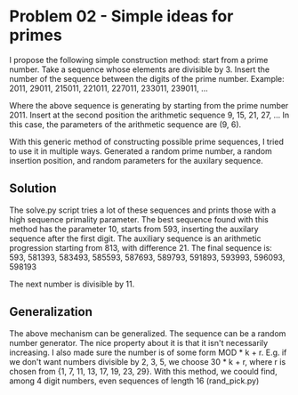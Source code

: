 # Problem 02 - Simple ideas for primes

I propose the following simple construction method: start from a prime number.
Take a sequence whose elements are divisible by 3. Insert the number of the
sequence between the digits of the prime number. Example:
    2011, 29011, 215011, 221011, 227011, 233011, 239011, ...

Where the above sequence is generating by starting from the prime number 2011.
Insert at the second position the arithmetic sequence 9, 15, 21, 27, ... In
this case, the parameters of the arithmetic sequence are (9, 6).

With this generic method of constructing possible prime sequences, I tried
to use it in multiple ways. Generated a random prime number, a random insertion
position, and random parameters for the auxilary sequence.


## Solution

The solve.py script tries a lot of these sequences and prints those with a
high sequence primality parameter. The best sequence found with this method
has the parameter 10, starts from 593, inserting the auxilary sequence after the
first digit. The auxiliary sequence is an arithmetic progression starting from
813, with difference 21. The final sequence is:
    593, 581393, 583493, 585593, 587693, 589793, 591893, 593993, 596093, 598193

The next number is divisible by 11.

## Generalization 

The above mechanism can be generalized. The sequence can be a random number
generator. The nice property about it is that it isn't necessarily increasing. 
I also made sure the number is of some form MOD * k + r. E.g. if we don't want
numbers divisible by 2, 3, 5, we choose 30 * k + r, where r is chosen from
{1, 7, 11, 13, 17, 19, 23, 29}. With this method, we coould find, among
4 digit numbers, even sequences of length 16 (rand_pick.py)

